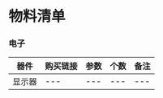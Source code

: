 # 物料清单

### 电子

| 器件 | 购买链接 | 参数 | 个数 | 备注 |
| --- | --- | --- | --- | --- |
| 显示器 | --- | --- | --- | --- |

